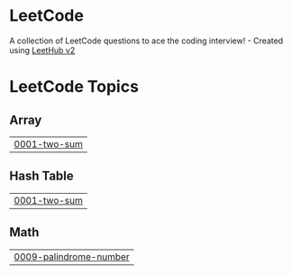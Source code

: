 # LeetCode
A collection of LeetCode questions to ace the coding interview! - Created using [LeetHub v2](https://github.com/arunbhardwaj/LeetHub-2.0)

<!---LeetCode Topics Start-->
# LeetCode Topics
## Array
|  |
| ------- |
| [0001-two-sum](https://github.com/SabihShah/LeetCode/tree/master/0001-two-sum) |
## Hash Table
|  |
| ------- |
| [0001-two-sum](https://github.com/SabihShah/LeetCode/tree/master/0001-two-sum) |
## Math
|  |
| ------- |
| [0009-palindrome-number](https://github.com/SabihShah/LeetCode/tree/master/0009-palindrome-number) |
<!---LeetCode Topics End-->